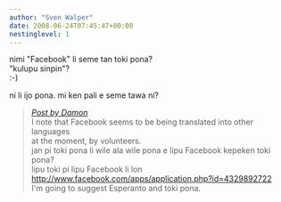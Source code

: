 ```yaml
---
author: "Sven Walper"
date: 2008-06-24T07:45:47+00:00
nestinglevel: 1
---
```

nimi "Facebook" li seme tan toki pona?  
"kulupu sinpin"?  
:-)  
  
ni li ijo pona. mi ken pali e seme tawa ni?  

> [_Post by Damon_](/SEkIddlP/facebook-translations#post1)  
> I note that Facebook seems to be being translated into other languages  
> at the moment, by volunteers.  
> jan pi toki pona li wile ala wile pona e lipu Facebook kepeken toki pona?  
> lipu toki pi lipu Facebook li lon  
> http://www.facebook.com/apps/application.php?id=4329892722  
> I'm going to suggest Esperanto and toki pona.  
>